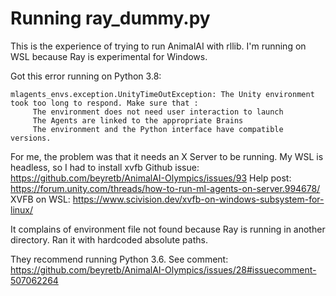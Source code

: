 # Running ray_dummy.py

This is the experience of trying to run AnimalAI with rllib. I'm running on WSL because Ray is experimental for Windows.

Got this error running on Python 3.8:

```
mlagents_envs.exception.UnityTimeOutException: The Unity environment took too long to respond. Make sure that :
	 The environment does not need user interaction to launch
	 The Agents are linked to the appropriate Brains
	 The environment and the Python interface have compatible versions.
```

For me, the problem was that it needs an X Server to be running. My WSL is headless, so I had to install xvfb Github
issue: https://github.com/beyretb/AnimalAI-Olympics/issues/93
Help post: https://forum.unity.com/threads/how-to-run-ml-agents-on-server.994678/
XVFB on WSL: https://www.scivision.dev/xvfb-on-windows-subsystem-for-linux/

It complains of environment file not found because Ray is running in another directory. Ran it with hardcoded absolute
paths.

They recommend running Python 3.6. See
comment: https://github.com/beyretb/AnimalAI-Olympics/issues/28#issuecomment-507062264
